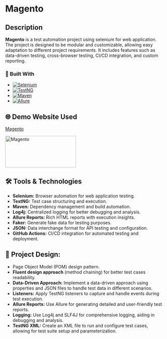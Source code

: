 # Magento

## Description

**Magento** is a test automation project using selenium for web application. The project is designed to be modular and customizable, allowing easy adaptation to different project requirements. It includes features such as data-driven testing, cross-browser testing, CI/CD integration, and custom reporting.

### 🧪 Built With


* [![Selenium][Selenium-logo]][Selenium-url]
* [![TestNG][TestNG-logo]][TestNG-url]
* [![Maven][Maven-logo]][Maven-url]
* [![Allure][Allure-logo]][Allure-url]

[Selenium-logo]: https://img.shields.io/badge/Selenium-43B02A?style=for-the-badge&logo=selenium&logoColor=white
[Selenium-url]: https://www.selenium.dev/

[TestNG-logo]: https://img.shields.io/badge/TestNG-FF6C37?style=for-the-badge&logo=testng&logoColor=white
[TestNG-url]: https://testng.org/

[Maven-logo]: https://img.shields.io/badge/Maven-C71A36?style=for-the-badge&logo=apachemaven&logoColor=white
[Maven-url]: https://maven.apache.org/

[Allure-logo]: https://img.shields.io/badge/Allure-1C1C1C?style=for-the-badge&logo=allure&logoColor=brightgreen
[Allure-url]: https://docs.qameta.io/allure/


## 🌐 Demo Website Used
[Magento](https://magento.softwaretestingboard.com/)

<img title="Magento" src="https://jamersan.com/wp-content/uploads/2022/04/Magento-logo2-1-scaled.jpg" style="width: 225px; height: 100px;">

## 🛠️ Tools & Technologies  

- **Selenium:** Browser automation for web application testing.  
- **TestNG:** Test case structuring and execution.  
- **Maven:** Dependency management and build automation.  
- **Log4j:** Centralized logging for better debugging and analysis.  
- **Allure Reports:** Rich HTML reports with execution insights.
- **Faker:** Generate fake data for testing purposes.
- **JSON:** Data interchange format for API testing and configuration.
- **GitHub Actions:** CI/CD integration for automated testing and deployment.


## 🧩 Project Design:
* Page Object Model (POM) design pattern.
* **Fluent design approach** (method chaining) for better test cases readability.
* **Data-Driven Approach:** Implement a data-driven approach using properties and JSON files to handle test data in different scenarios.
* **Listeners:** Apply TestNG listeners to capture and handle events during test execution.
* **Allure Reports:** Use Allure for generating detailed and user-friendly test reports.
* **Logging:** Use Log4j and SLF4J for comprehensive logging, aiding in debugging and analysis.
* **TestNG XML:** Create an XML file to run and configure test cases, allowing for test suite setup and parameterization.

